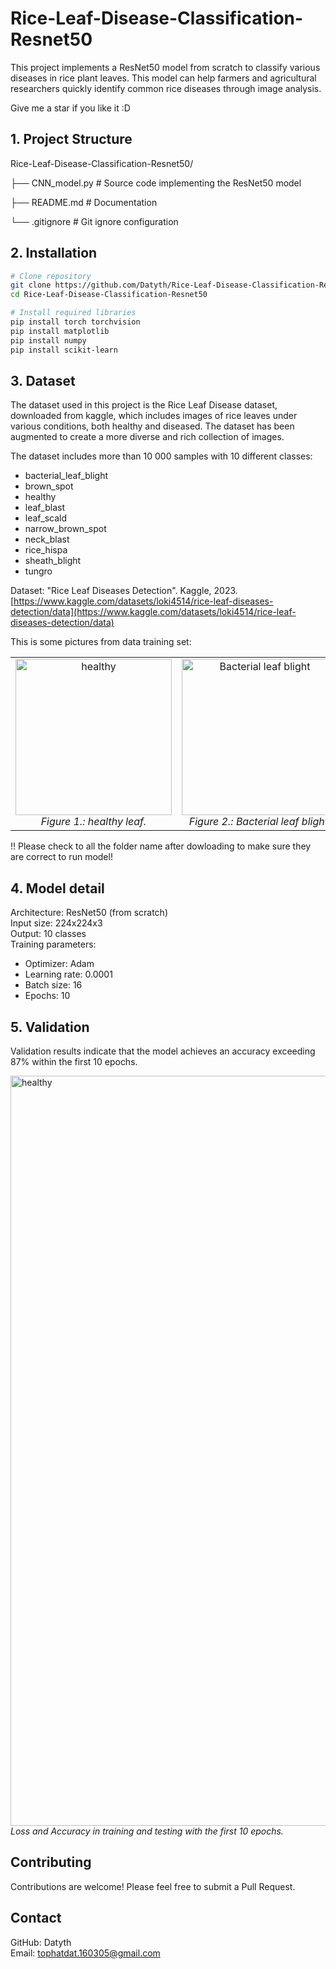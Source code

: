 # Rice-Leaf-Disease-Classification-Resnet50
This project implements a ResNet50 model from scratch to classify various diseases in rice plant leaves. This model can help farmers and agricultural researchers quickly identify common rice diseases through image analysis.

Give me a star if you like it :D
## 1. Project Structure
Rice-Leaf-Disease-Classification-Resnet50/ 

  ├── CNN_model.py     # Source code implementing the ResNet50 model
  
  ├── README.md        # Documentation
  
  └── .gitignore       # Git ignore configuration

## 2. Installation
```bash
# Clone repository
git clone https://github.com/Datyth/Rice-Leaf-Disease-Classification-Resnet50.git
cd Rice-Leaf-Disease-Classification-Resnet50

# Install required libraries
pip install torch torchvision
pip install matplotlib
pip install numpy
pip install scikit-learn
```
## 3. Dataset
The dataset used in this project is the Rice Leaf Disease dataset, downloaded from kaggle, which includes images of rice leaves under various conditions, both healthy and diseased. The dataset has been augmented to create a more diverse and rich collection of images.

The dataset includes more than 10 000 samples with 10 different classes:
- bacterial_leaf_blight
- brown_spot
- healthy
- leaf_blast
- leaf_scald
- narrow_brown_spot
- neck_blast
- rice_hispa
- sheath_blight
- tungro

Dataset: "Rice Leaf Diseases Detection". Kaggle, 2023.  [https://www.kaggle.com/datasets/loki4514/rice-leaf-diseases-detection/data](https://www.kaggle.com/datasets/loki4514/rice-leaf-diseases-detection/data)

This is some pictures from data training set:
<table>
  <tr>
    <td align="center">
      <img src="https://github.com/user-attachments/assets/55b604fd-576b-4036-897d-1abc3d2b27f4" alt="healthy" width="250"><br>
      <em>Figure 1.: healthy leaf.</em>
    </td>
    <td align="center">
      <img src="https://github.com/user-attachments/assets/43e40268-cc38-41a4-bf90-b7ad795197a5" alt="Bacterial leaf blight" width="250"><br>
      <em>Figure 2.: Bacterial leaf blight.</em>
    </td>
    <td align="center">
      <img src="https://github.com/user-attachments/assets/98b7c3fe-e127-4229-8e56-084d7cdf3d99" alt="Brow spot" width="250"><br>
      <em>Figure 3.: Brow spot leaf.</em>
    </td>
  </tr>
</table>

!! Please check to all the folder name after dowloading to make sure they are correct to run model!
## 4. Model detail
Architecture: ResNet50 (from scratch)\
Input size: 224x224x3\
Output: 10 classes\
Training parameters:
- Optimizer: Adam
- Learning rate: 0.0001
- Batch size: 16
- Epochs: 10

## 5. Validation
Validation results indicate that the model achieves an accuracy exceeding 87% within the first 10 epochs.

<td align="center"> 
  <img src="https://github.com/user-attachments/assets/a7e5ae3f-fe98-48e2-ae1b-09d4caceea62" alt="healthy" width="1200"> <br>
  <em>Loss and Accuracy in training and testing with the first 10 epochs.</em>
</td>

## Contributing
Contributions are welcome! Please feel free to submit a Pull Request.

## Contact
GitHub: Datyth\
Email: tophatdat.160305@gmail.com
